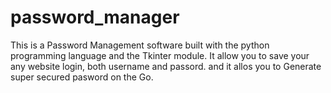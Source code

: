 # password_manager
This is a Password Management software built with the python programming language and the Tkinter module. It allow you to save your any website login, both username and passord. and it allos you to Generate super secured pasword on the Go.
